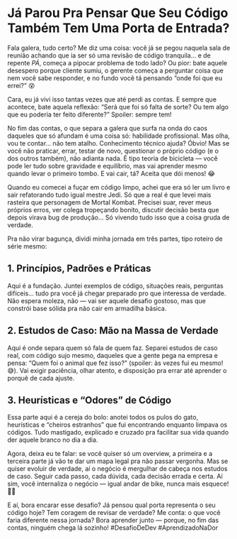 # Já Parou Pra Pensar Que Seu Código Também Tem Uma Porta de Entrada?

Fala galera, tudo certo? Me diz uma coisa: você já se pegou naquela sala de reunião achando que ia ser só uma revisão de código tranquila… e de repente *PÁ*, começa a pipocar problema de todo lado? Ou pior: bate aquele desespero porque cliente sumiu, o gerente começa a perguntar coisa que nem você sabe responder, e no fundo você tá pensando “onde foi que eu errei?” 😵

Cara, eu já vivi isso tantas vezes que até perdi as contas. E sempre que acontece, bate aquela reflexão: “Será que foi só falta de sorte? Ou tem algo que eu poderia ter feito diferente?” Spoiler: sempre tem!

No fim das contas, o que separa a galera que surfa na onda do caos daqueles que só afundam é uma coisa só: habilidade profissional. Mas olha, vou te contar… não tem atalho. Conhecimento técnico ajuda? Óbvio! Mas se você não praticar, errar, testar de novo, questionar o próprio código (e o dos outros também), não adianta nada. É tipo teoria de bicicleta — você pode ler tudo sobre gravidade e equilíbrio, mas vai aprender mesmo quando levar o primeiro tombo. E vai cair, tá? Aceita que dói menos! 😂

Quando eu comecei a fuçar em código limpo, achei que era só ler um livro e sair refatorando tudo igual mestre Jedi. Só que a real é que levei mais rasteira que personagem de Mortal Kombat. Precisei suar, rever meus próprios erros, ver colega tropeçando bonito, discutir decisão besta que depois virava bug de produção… Só vivendo tudo isso que a coisa gruda de verdade.

Pra não virar bagunça, dividi minha jornada em três partes, tipo roteiro de série mesmo:

## 1. Princípios, Padrões e Práticas

Aqui é a fundação. Juntei exemplos de código, situações reais, perguntas difíceis… tudo pra você já chegar preparado pro que interessa de verdade. Não espera moleza, não — vai ser aquele desafio gostoso, mas que constrói base sólida pra não cair em armadilha básica.

## 2. Estudos de Caso: Mão na Massa de Verdade

Aqui é onde separa quem só fala de quem faz. Separei estudos de caso real, com código sujo mesmo, daqueles que a gente pega na empresa e pensa: “Quem foi o animal que fez isso?” (spoiler: às vezes fui eu mesmo! 😅). Vai exigir paciência, olhar atento, e disposição pra errar até aprender o porquê de cada ajuste.

## 3. Heurísticas e “Odores” de Código

Essa parte aqui é a cereja do bolo: anotei todos os pulos do gato, heurísticas e “cheiros estranhos” que fui encontrando enquanto limpava os códigos. Tudo mastigado, explicado e cruzado pra facilitar sua vida quando der aquele branco no dia a dia.

Agora, deixa eu te falar: se você quiser só um overview, a primeira e a terceira parte já vão te dar um mapa legal pra não passar vergonha. Mas se quiser evoluir de verdade, aí o negócio é mergulhar de cabeça nos estudos de caso. Seguir cada passo, cada dúvida, cada decisão errada e certa. Aí sim, você internaliza o negócio — igual andar de bike, nunca mais esquece! 🚴‍♂️

E aí, bora encarar esse desafio? Já pensou qual porta representa o seu código hoje? Tem coragem de revisar de verdade? Me conta: o que você faria diferente nessa jornada? Bora aprender junto — porque, no fim das contas, ninguém chega lá sozinho! #DesafioDeDev #AprendizadoNaDor

